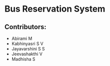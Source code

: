 # Bus Reservation System

## Contributors:
- Abirami M
- Kabhinyasri S V
- Jayavarshini S S
- Jeevashakthi V
- Madhisha S
